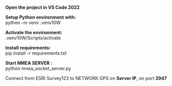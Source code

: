 **Open the project in VS Code 2022**  

**Setup Python environment with:**  
python -m venv .venv10W

**Activate the environment:**  
.venv10W/Scripts/activate

**Install requirements:**  
pip install -r requirements.txt

**Start NMEA SERVER :**  
python nmea_socket_server.py

Connect from ESRI Survey123 to NETWORK GPS on **Server IP**, on port **2947**  
